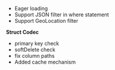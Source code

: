 - Eager loading
- Support JSON filter in where statement
- Support GeoLocation filter

**Struct Codec**

- primary key check
- softDelete check
- fix column paths
- Added cache mechanism
